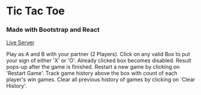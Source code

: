 # Tic Tac Toe

### Made with Bootstrap and React

[Live Server](https://tictactoe-pi-three.vercel.app/)

Play as A and B with your partner (2 Players).
Click on any valid Box to put your sign of either 'X' or 'O'.
Already clicked box becomes disabled.
Result pops-up after the game is finished.
Restart a new game by clicking on 'Restart Game'.
Track game history above the box with count of each player's win games.
Clear all previous history of games by clicking on 'Clear History'.
